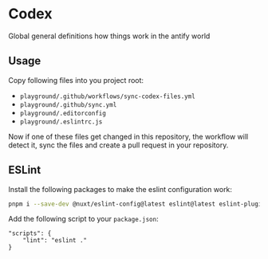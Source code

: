 # Codex
Global general definitions how things work in the antify world

## Usage

Copy following files into you project root:
- `playground/.github/workflows/sync-codex-files.yml`
- `playground/.github/sync.yml`
- `playground/.editorconfig`
- `playground/.eslintrc.js`

Now if one of these files get changed in this repository, the workflow will 
detect it, sync the files and create a pull request in your repository.

## ESLint

Install the following packages to make the eslint configuration work:

```bash
pnpm i --save-dev @nuxt/eslint-config@latest eslint@latest eslint-plugin-storybook@latest
```
Add the following script to your `package.json`:

```
"scripts": {
	"lint": "eslint ."
}
```
